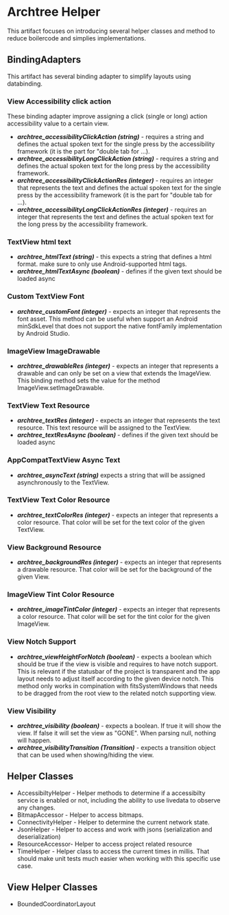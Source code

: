 # Archtree Helper
This artifact focuses on introducing several helper classes and method to reduce boilercode and simplies implementations.

## BindingAdapters
This artifact has several binding adapter to simplify layouts using databinding.

### View Accessibility click action
These binding adapter improve assigning a click (single or long) action accessibility value to a certain view.

* ***archtree_accessibilityClickAction (string)*** - requires a string and defines the actual spoken text for the single press by the accessibility framework (it is the part for "double tab for ...).
* ***archtree_accessibilityLongClickAction (string)*** - requires a string and defines the actual spoken text for the long press by the accessibility framework.
* ***archtree_accessibilityClickActionRes (integer)*** - requires an integer that represents the text and defines the actual spoken text for the single press by the accessibility framework (it is the part for "double tab for ...).
* ***archtree_accessibilityLongClickActionRes (integer)*** - requires an integer that represents the text and defines the actual spoken text for the long press by the accessibility framework.

### TextView html text
* ***archtree_htmlText (string)*** - this expects a string that defines a html format. make sure to only use Android-supported html tags.
* ***archtree_htmlTextAsync (boolean)*** - defines if the given text should be loaded async

### Custom TextView Font
* ***archtree_customFont (integer)*** - expects an integer that represents the font asset. This method can be useful when support an Android minSdkLevel that does not support the native fontFamily implementation by Android Studio.

### ImageView ImageDrawable
* ***archtree_drawableRes (integer)*** - expects an integer that represents a drawable and can only be set on a view that extends the ImageView. This binding method sets the value for the method ImageView.setImageDrawable.

### TextView Text Resource
* ***archtree_textRes (integer)*** - expects an integer that represents the text resource. This text resource will be assigned to the TextView.
* ***archtree_textResAsync (boolean)*** - defines if the given text should be loaded async

### AppCompatTextView Async Text
* ***archtree_asyncText (string)*** expects a string that will be assigned asynchronously to the TextView.

### TextView Text Color Resource
* ***archtree_textColorRes (integer)*** - expects an integer that represents a color resource. That color will be set for the text color of the given TextView.

### View Background Resource
* ***archtree_backgroundRes (integer)*** - expects an integer that represents a drawable resource. That color will be set for the background of the given View.

### ImageView Tint Color Resource
* ***archtree_imageTintColor (integer)*** - expects an integer that represents a color resource. That color will be set for the tint color for the given ImageView.

### View Notch Support
* ***archtree_viewHeightForNotch (boolean)*** - expects a boolean which should be true if the view is visible and requires to have notch support. This is relevant if the statusbar of the project is transparent and the app layout needs to adjust itself according to the given device notch. This method only works in compination with fitsSystemWindows that needs to be dragged from the root view to the related notch supporting view.

### View Visibility
* ***archtree_visibility (boolean)*** - expects a boolean. If true it will show the view. If false it will set the view as "GONE". When parsing null, nothing will happen.
* ***archtree_visibilityTransition (Transition)*** - expects a transition object that can be used when showing/hiding the view.

## Helper Classes
* AccessibiltyHelper - Helper methods to determine if a accessibilty service is enabled or not, including the ability to use livedata to observe any changes.
* BitmapAccessor - Helper to access bitmaps.
* ConnectivityHelper - Helper to determine the current network state.
* JsonHelper - Helper to access and work with jsons (serialization and deserialization)
* ResourceAccessor- Helper to access project related resource
* TimeHelper - Helper class to access the current times in millis. That should make unit tests much easier when working with this specific use case.

## View Helper Classes
* BoundedCoordinatorLayout
